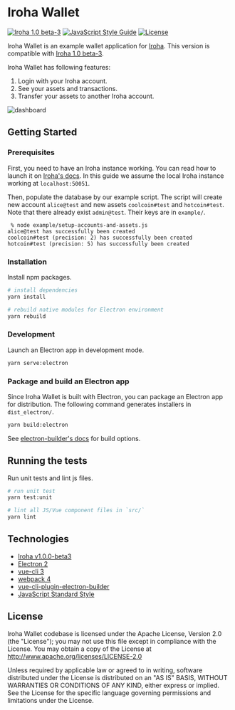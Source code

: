 # Iroha Wallet

[![Iroha 1.0 beta-3](https://img.shields.io/badge/iroha-1.0.0--beta3-e2232d.svg?style=flat-square)](https://github.com/hyperledger/iroha/releases/tag/v1.0.0_beta-3)
[![JavaScript Style Guide](https://img.shields.io/badge/code_style-standard-brightgreen.svg?style=flat-square)](https://standardjs.com)
[![License](https://img.shields.io/badge/License-Apache%202.0-blue.svg?style=flat-square)](https://opensource.org/licenses/Apache-2.0)

Iroha Wallet is an example wallet application for [Iroha](http://iroha.readthedocs.io/).
This version is compatible with [Iroha 1.0 beta-3](https://github.com/hyperledger/iroha/releases/tag/v1.0.0_beta-3).

Iroha Wallet has following features:

1. Login with your Iroha account.
2. See your assets and transactions.
3. Transfer your assets to another Iroha account.

![dashboard](https://user-images.githubusercontent.com/1365915/42013908-6de21254-7ada-11e8-99eb-ace8a9cff171.png)

## Getting Started

### Prerequisites

First, you need to have an Iroha instance working. You can read how to launch it on [Iroha's docs](http://iroha.readthedocs.io/en/latest/getting_started/index.html). In this guide we assume the local Iroha instance working at `localhost:50051`.

Then, populate the database by our example script. The script will create new account `alice@test` and new assets `coolcoin#test` and `hotcoin#test`. Note that there already exist `admin@test`. Their keys are in `example/`.

```
 % node example/setup-accounts-and-assets.js
alice@test has successfully been created
coolcoin#test (precision: 2) has successfully been created
hotcoin#test (precision: 5) has successfully been created
```

### Installation

Install npm packages.

```bash
# install dependencies
yarn install

# rebuild native modules for Electron environment
yarn rebuild
```

### Development

Launch an Electron app in development mode.

```bash
yarn serve:electron
```

### Package and build an Electron app

Since Iroha Wallet is built with Electron, you can package an Electron app for distribution. The following command generates installers in `dist_electron/`.

```bash
yarn build:electron
```

See [electron-builder's docs](https://www.electron.build/multi-platform-build) for build options.

## Running the tests

Run unit tests and lint js files.

```bash
# run unit test
yarn test:unit

# lint all JS/Vue component files in `src/`
yarn lint
```

## Technologies

* [Iroha v1.0.0-beta3](http://iroha.readthedocs.io/)
* [Electron 2](https://electronjs.org/)
* [vue-cli 3](https://github.com/vuejs/vue-cli)
* [webpack 4](https://github.com/webpack/webpack)
* [vue-cli-plugin-electron-builder](https://github.com/nklayman/vue-cli-plugin-electron-builder)
* [JavaScript Standard Style](https://github.com/standard/standard)

## License

Iroha Wallet codebase is licensed under the Apache License, Version 2.0 (the "License"); you may not use this file except in compliance with the License. You may obtain a copy of the License at http://www.apache.org/licenses/LICENSE-2.0

Unless required by applicable law or agreed to in writing, software distributed under the License is distributed on an "AS IS" BASIS, WITHOUT WARRANTIES OR CONDITIONS OF ANY KIND, either express or implied. See the License for the specific language governing permissions and limitations under the License.
